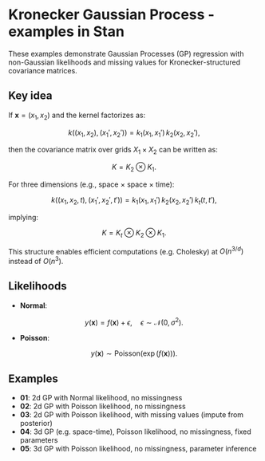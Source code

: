 # Kronecker Gaussian Process - examples in Stan

These examples demonstrate Gaussian Processes (GP) regression with non-Gaussian likelihoods and missing values for Kronecker-structured covariance matrices.

## Key idea

If $\mathbf{x} = (x_1, x_2)$ and the kernel factorizes as:

$$
k((x_1,x_2),(x_1',x_2')) = k_1(x_1,x_1')\,k_2(x_2,x_2'),
$$

then the covariance matrix over grids $X_1 \times X_2$ can be written as:

$$
K = K_2 \otimes K_1.
$$

For three dimensions (e.g., space $\times$ space $\times$ time):

$$
k((x_1,x_2,t),(x_1',x_2',t')) = k_1(x_1,x_1')\,k_2(x_2,x_2')\,k_t(t,t'),
$$

implying:

$$
K = K_t \otimes K_2 \otimes K_1.
$$

This structure enables efficient computations (e.g. Cholesky) at $O(n^{3/d})$ instead of $O(n^3)$.

## Likelihoods

- **Normal**: 
  
$$
y(\mathbf{x}) = f(\mathbf{x}) + \epsilon, \quad \epsilon \sim \mathcal{N}(0,\sigma^2).
$$
  

- **Poisson**:

$$
y(\mathbf{x}) \sim \text{Poisson}(\exp(f(\mathbf{x}))).
$$

## Examples

- **01**: 2d GP with Normal likelihood, no missingness
- **02**: 2d GP with Poisson likelihood, no missingness
- **03**: 2d GP with Poisson likelihood, with missing values  (impute from posterior)
- **04**: 3d GP (e.g. space-time), Poisson likelihood, no missingness, fixed parameters
- **05**: 3d GP with Poisson likelihood, no missingness, parameter inference
